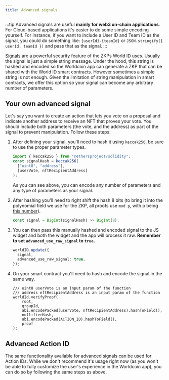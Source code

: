 ```yaml
---
title: Advanced signals
---
```


:::tip
Advanced signals are useful **mainly for web3 on-chain applications**. For Cloud-based applications it's easier to do some simple encoding yourself. For instance, if you want to include a User ID and Team ID as the signal, you could do something like: `{userId}-{teamId}` or `JSON.stringify({ userId, teamId })` and pass that as the signal.
:::

[Signals](/docs/about/glossary#signal) are a powerful security feature of the ZKPs World ID uses. Usually the signal is just a simple string message. Under the hood, this string is hashed and encoded so the Worldcoin app can generate a ZKP that can be shared with the World ID smart contracts. However sometimes a simple string is not enough. Given the limitation of string manipulation in smart contracts, we offer this option so your signal can become any arbitrary number of parameters.

## Your own advanced signal

Let's say you want to create an action that lets you vote on a proposal and indicate another address to receive an NFT that proves your vote. You should include both parameters (the vote, and the address) as part of the signal to prevent manipulation. Follow these steps:

1. After defining your signal, you'll need to hash it using `keccak256`, be sure to use the proper parameter types.

   ```typescript
   import { keccak256 } from "@ethersproject/solidity";
   const signalHash = keccak256(
     ["uint8", "address"],
     [userVote, nftRecipientAddress]
   );
   ```

   As you can see above, you can encode any number of parameters and any type of parameters as your signal.

2. After hashing you'll need to right shift the hash 8 bits <span className="text--muted">(to bring it into the polynomial field we use for the ZKP, all proofs use `mod p`, with p being [this number](https://github.com/worldcoin/semaphore-rs/blob/fca8183829491284fc160a5b0a7765698a9f39ed/src/field.rs#L11)).</span>

   ```typescript
   const signal = BigInt(signalHash) >> BigInt(8);
   ```

3. You can then pass this manually hashed and encoded signal to the JS widget and both the widget and the app will process it raw. **Remember to set `advanced_use_raw_signal` to `true`.**

   ```typescript
   worldID.update({
     signal,
     advanced_use_raw_signal: true,
   });
   ```

4. On your smart contract you'll need to hash and encode the signal in the same way.

   ```solidity
   /// uint8 userVote is an input param of the function
   /// address nftRecipientAddress is an input param of the function
   worldId.verifyProof(
       root,
       groupId,
       abi.encodePacked(userVote, nftRecipientAddress).hashToField(),
       nullifierHash,
       abi.encodePacked(ACTION_ID).hashToField(),
       proof
   );
   ```

## Advanced Action ID

The same functionality available for advanced signals can be used for Action IDs. While we don't recommend it's usage right now (as you won't be able to fully customize the user's experience in the Worldcoin app), you can do so by following the same steps as above.
